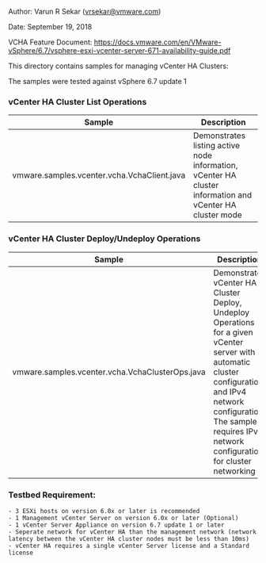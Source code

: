 Author: Varun R Sekar (vrsekar@vmware.com)

Date: September 19, 2018

VCHA Feature Document: https://docs.vmware.com/en/VMware-vSphere/6.7/vsphere-esxi-vcenter-server-671-availability-guide.pdf

This directory contains samples for managing vCenter HA Clusters:

The samples were tested against vSphere 6.7 update 1

### vCenter HA Cluster List Operations
Sample                                                                | Description
----------------------------------------------------------------------|-----------------------------------------------------------------------------------------------------------------------------------------------------------
vmware.samples.vcenter.vcha.VchaClient.java                           | Demonstrates listing active node information, vCenter HA cluster information and vCenter HA cluster mode

### vCenter HA Cluster Deploy/Undeploy Operations
Sample                                                                | Description
----------------------------------------------------------------------|-----------------------------------------------------------------------------------------------------------------------------------------------------------
vmware.samples.vcenter.vcha.VchaClusterOps.java                       | Demonstrates vCenter HA Cluster Deploy, Undeploy Operations for a given vCenter server with automatic cluster configuration and IPv4 network configuration. The sample requires IPv4 network configuration for cluster networking

### Testbed Requirement:
    - 3 ESXi hosts on version 6.0x or later is recommended
    - 1 Management vCenter Server on version 6.0x or later (Optional)
    - 1 vCenter Server Appliance on version 6.7 update 1 or later
    - Seperate network for vCenter HA than the management network (network latency between the vCenter HA cluster nodes must be less than 10ms)
    - vCenter HA requires a single vCenter Server license and a Standard license
